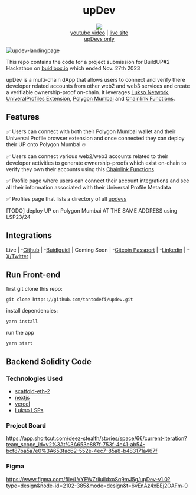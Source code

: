 <div align="center">
  <h1>upDev</h1>
  <img src="updev-black-logo.png" />
</div>

<div align="center">
  <a href="">youtube video</a> | <a href="https://updev-nextjs.vercel.app/">live site</a>
</div>

<div align="center">
  <a href="https://updev-nextjs.vercel.app/profiles">upDevs only</a>
</div>

![updev-landingpage](screenshot-landing.png)

This repo contains the code for a project submission for BuildUP#2 Hackathon on [buidlbox.io](https://app.buidlbox.io/buidlbox/buidlhacks) which ended Nov. 27th 2023

upDev is a multi-chain dApp that allows users to connect and verify there developer related accounts from other web2 and web3 services and create a verifiable ownership-proof on-chain. It leverages [Lukso Network](https://lukso.network/), [UniveralProfiles Extension](https://chromewebstore.google.com/detail/universal-profiles/abpickdkkbnbcoepogfhkhennhfhehfn), [Polygon Mumbai](https://mumbai.polygonscan.com/) and [Chainlink Functions](https://docs.chain.link/chainlink-functions).

## Features

✅ Users can connect with both their Polygon Mumbai wallet and their Universal Profile browser extension and once connected they can deploy their UP onto Polygon Mumbai 🔥

✅ Users can connect various web2/web3 accounts related to their developer activities to generate ownership-proofs which exist on-chain to verify they own their accounts using this [Chainlink Functions]()

✅ Profile page where users can connect their account integrations and see all their information associated with their Universal Profile Metadata

✅ Profiles page that lists a directory of all [updevs](https://updev-nextjs.vercel.app/profiles)

[TODO] deploy UP on Polygon Mumbai AT THE SAME ADDRESS using LSP23/24

## Integrations

Live |
-[Github](https://github.com/) |
-[Buidlguidl](https://buidlguidl.com/) |
Coming Soon |
-[Gitcoin Passport](https://passport.gitcoin.co/) |
-[Linkedin](https://www.linkedin.com/) |
-[X/Twitter](https://twitter.com/) |

## Run Front-end

first git clone this repo:

```git clone https://github.com/tantodefi/updev.git```

install dependencies:

```yarn install```

run the app

```yarn start```

## Backend Solidity Code





### Technologies Used

- [scaffold-eth-2](https://scaffoldeth.io/)
- [nextjs](https://nextjs.org/)
- [vercel](vercel.com)
- [Lukso LSPs](https://github.com/lukso-network/lsp-smart-contracts)

### Project Board

https://app.shortcut.com/deez-stealth/stories/space/66/current-iteration?team_scope_id=v2%3At%3A653e887f-753f-4e41-ab54-bcf87ba5a7e0%3A653fac62-552e-4ec7-85a8-b483171a467f

### Figma

https://www.figma.com/file/LVYEWZriiuiIdxoSq9mJ5g/upDev-v1.0?type=design&node-id=2102-385&mode=design&t=6vEnAz4xBEj2OAFm-0
